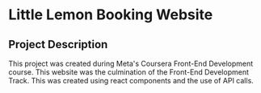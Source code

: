 # Little Lemon Booking Website

## Project Description
This project was created during Meta's Coursera Front-End Development course. This website was the culmination of the Front-End Development Track.
This was created using react components and the use of API calls.
